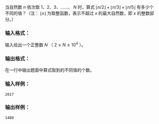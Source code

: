 <!-- Title
有多少不同的值 (20)
-->
当自然数 $n$ 依次取 1、2、3、……、 $N$ 时，算式 $\lfloor n/2\rfloor +\lfloor n/3\rfloor
+\lfloor n/5\rfloor$ 有多少个不同的值？（注： $\lfloor x\rfloor$ 为取整函数，表示不超过 $x$ 的最大自然数，即
$x$ 的整数部分。）

### 输入格式：

输入给出一个正整数 $N$ （ $2 \le N \le 10^4$ ）。

### 输出格式：

在一行中输出题面中算式取到的不同值的个数。

### 输入样例：

    
    
    2017

### 输出样例：

    
    
    1480

